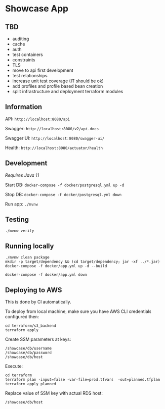 # Showcase App

## TBD
* auditing
* cache
* auth
* test containers
* constraints
* TLS
* move to api first development
* test relationships
* increase unit test coverage (IT should be ok)
* add profiles and profile based bean creation
* split infrastructure and deployment terraform modules

## Information

API: `http://localhost:8080/api`

Swagger: `http://localhost:8080/v2/api-docs`

Swagger UI: `http://localhost:8080/swagger-ui/`

Health: `http://localhost:8080/actuator/health`

## Development

*Requires Java 11*

Start DB: `docker-compose -f docker/postgresql.yml up -d`

Stop DB: `docker-compose -f docker/postgresql.yml down`

Run app: `./mvnw`

## Testing

`./mvnw verify`

## Running locally

```
./mvnw clean package
mkdir -p target/dependency && (cd target/dependency; jar -xf ../*.jar)
docker-compose -f docker/app.yml up -d --build

docker-compose -f docker/app.yml down
```

## Deploying to AWS
This is done by CI automatically.

To deploy from local machine, make sure you have AWS CLI credentials configured then:

```
cd terraform/s3_backend
terraform apply
```

Create SSM parameters at keys:
```
/showcase/db/username
/showcase/db/password
/showcase/db/host
```

Execute:
```
cd terraform
terraform plan -input=false -var-file=prod.tfvars  -out=planned.tfplan
terraform apply planned
```

Replace value of SSM key with actual RDS host:
```
/showcase/db/host
```
